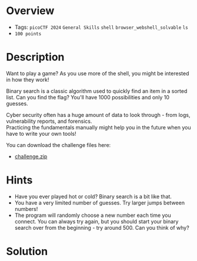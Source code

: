 # Overview
- Tags: `picoCTF 2024` `General Skills` `shell` `browser_webshell_solvable` `ls`
- `100 points`

# Description
Want to play a game? As you use more of the shell, you might be interested in how they work!

Binary search is a classic algorithm used to quickly find an item in a sorted list. Can you find the flag? You'll have 1000 possibilities and only 10 guesses.  

Cyber security often has a huge amount of data to look through - from logs, vulnerability reports, and forensics.   
Practicing the fundamentals manually might help you in the future when you have to write your own tools!  

You can download the challenge files here:
* [challenge.zip](https://artifacts.picoctf.net/c_atlas/17/challenge.zip)

# Hints
* Have you ever played hot or cold? Binary search is a bit like that.
* You have a very limited number of guesses. Try larger jumps between numbers!
* The program will randomly choose a new number each time you connect. You can always try again, but you should start your binary search over from the beginning - try around 500. Can you think of why?

# Solution
